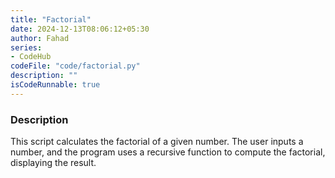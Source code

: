 ```yaml
---
title: "Factorial"
date: 2024-12-13T08:06:12+05:30
author: Fahad
series:
- CodeHub
codeFile: "code/factorial.py"
description: ""
isCodeRunnable: true
---
```


### Description
This script calculates the factorial of a given number. The user inputs a number, and the program uses a recursive function to compute the factorial, displaying the result.
